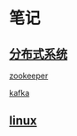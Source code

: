 # 笔记
## [分布式系统](/note/分布式系统/)
[zookeeper](/note/分布式系统/zookeeper.md)

[kafka](/note/分布式系统/kafka.md)

## [linux](/note/linux/)

